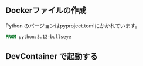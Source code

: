 ## Dockerファイルの作成

Python のバージョンはpyproject.tomlにかかれています。
```dockerfile
FROM python:3.12-bullseye

```

## DevContainer で起動する
